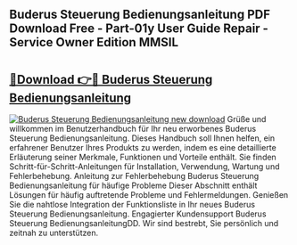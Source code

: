 ## Buderus Steuerung Bedienungsanleitung PDF Download Free - Part-01y User Guide Repair - Service Owner Edition MMSIL

# <h2><a href="http://df46x6w.blite.top/?on=Buderus+Steuerung+Bedienungsanleitung">🔗Download 👉🔴 Buderus Steuerung Bedienungsanleitung</a></h2>

[![Buderus Steuerung Bedienungsanleitung new download](https://i.imgur.com/lujVjoI.png)](http://df46x6w.blite.top/?on=Buderus+Steuerung+Bedienungsanleitung)
Grüße und willkommen im Benutzerhandbuch für Ihr neu erworbenes Buderus Steuerung Bedienungsanleitung. Dieses Handbuch soll Ihnen helfen, ein erfahrener Benutzer Ihres Produkts zu werden, indem es eine detaillierte Erläuterung seiner Merkmale, Funktionen und Vorteile enthält. Sie finden Schritt-für-Schritt-Anleitungen für Installation, Verwendung, Wartung und Fehlerbehebung. Anleitung zur Fehlerbehebung Buderus Steuerung Bedienungsanleitung für häufige Probleme Dieser Abschnitt enthält Lösungen für häufig auftretende Probleme und Fehlermeldungen. Genießen Sie die nahtlose Integration der Funktionsliste in Ihr neues Buderus Steuerung Bedienungsanleitung. Engagierter Kundensupport Buderus Steuerung BedienungsanleitungDD. Wir sind bestrebt, Sie persönlich und zeitnah zu unterstützen.
